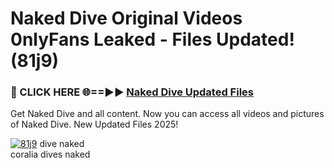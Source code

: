 # Naked Dive Original Videos 0nlyFans Leaked - Files Updated! (81j9)

<h3>🔴 CLICK HERE 🌐==►► <a href="https://tinyurl.com/up5wt9bj" rel="nofollow">Naked Dive Updated Files</a></h3>

Get Naked Dive and all content. Now you can access all videos and pictures of Naked Dive. New Updated Files 2025!

[![81j9](https://i.imgur.com/ABiUzMV.gif)](https://tinyurl.com/up5wt9bj)
dive naked<br>
coralia dives naked